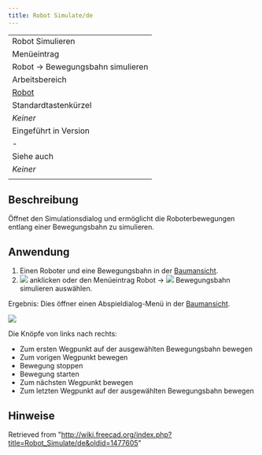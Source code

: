 ```yaml
---
title: Robot Simulate/de
---
```


|                                                   |
| ------------------------------------------------- |
| Robot Simulieren                                  |
| Menüeintrag                                       |
| Robot → Bewegungsbahn simulieren                  |
| Arbeitsbereich                                    |
| [Robot](/Robot_Workbench/de "Robot Workbench/de") |
| Standardtastenkürzel                              |
| _Keiner_                                          |
| Eingeführt in Version                             |
| -                                                 |
| Siehe auch                                        |
| _Keiner_                                          |
|                                                   |

## Beschreibung

Öffnet den Simulationsdialog und ermöglicht die Roboterbewegungen entlang einer Bewegungsbahn zu simulieren.

## Anwendung

1. Einen Roboter und eine Bewegungsbahn in der [Baumansicht](/Tree_view/de "Tree view/de").
2. ![](/images/Robot_Simulate.svg) anklicken oder den Menüeintrag Robot → ![](/images/Robot_Simulate.svg) Bewegungsbahn simulieren auswählen.

Ergebnis: Dies öffner einen Abspieldialog-Menü in der [Baumansicht](/Tree_view/de "Tree view/de").

![](/images/Robot_Simulation_Player.jpg)

Die Knöpfe von links nach rechts:

- Zum ersten Wegpunkt auf der ausgewählten Bewegungsbahn bewegen
- Zum vorigen Wegpunkt bewegen
- Bewegung stoppen
- Bewegung starten
- Zum nächsten Wegpunkt bewegen
- Zum letzten Wegpunkt auf der ausgewählten Bewegungsbahn bewegen

## Hinweise

Retrieved from "<http://wiki.freecad.org/index.php?title=Robot_Simulate/de&oldid=1477605>"

